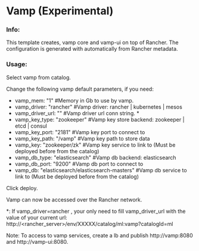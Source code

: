 # Vamp (Experimental)


### Info:

 This template creates, vamp core and vamp-ui on top of Rancher. The configuration is generated with automatically from Rancher metadata. 
 
 
### Usage:

 Select vamp from catalog. 
  
 Change the following vamp default parameters, if you need:

 - vamp_mem: "1"				#Memory in Gb to use by vamp.
 - vamp_driver: "rancher"		#Vamp driver: rancher | kubernetes | mesos
 - vamp_driver_url: "<id>" 		#Vamp driver url conn string. *
 - vamp_key_type: "zookeeper"	#Vamp key store backend: zookeeper | etcd | consul
 - vamp_key_port: "2181"		#Vamp key port to connect to
 - vamp_key_path: "/vamp"		#Vamp key path to store data
 - vamp_key: "zookeeper/zk"		#Vamp key service to link to (Must be deployed before from the catalog)
 - vamp_db_type: "elasticsearch"	#Vamp db backend: elasticsearch
 - vamp_db_port: "9200"			#Vamp db port to connect to
 - vamp_db: "elasticsearch/elasticsearch-masters"	#Vamp db service to link to (Must be deployed before from the catalog)
 
 Click deploy.
 
 Vamp can now be accessed over the Rancher network. 

 *: If vamp_driver=rancher , your only need to fill vamp_driver_url with the <XXXXX> value of your current url: http://<rancher_server>/env/XXXXX/catalog/ml:vamp?catalogId=ml

 Note: To access to vamp services, create a lb and publish http://vamp:8080 and http://vamp-ui:8080.
 

